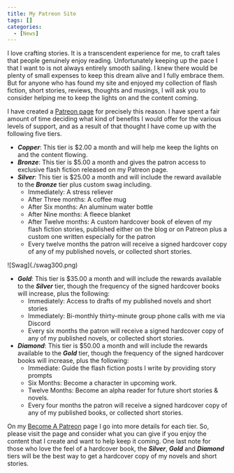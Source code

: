 ```yaml
---
title: My Patreon Site
tags: []
categories:
  - [News]
---
```

I love crafting stories.  It is a transcendent experience for me, to craft tales that people genuinely enjoy reading.  Unfortunately keeping up the pace I that I want to is not always entirely smooth sailing.  I knew there would be plenty of small expenses to keep this dream alive and I fully embrace them.  But for anyone who has found my site and enjoyed my collection of flash fiction, short stories, reviews, thoughts and musings, I will ask you to consider helping me to keep the lights on and the content coming.<!-- more -->

I have created a [Patreon page](https://www.patreon.com/stevenpmeehan) for precisely this reason.  I have spent a fair amount of time deciding what kind of benefits I would offer for the various levels of support, and as a result of that thought I have come up with the following five tiers.

* ***Copper***: This tier is $2.00 a month and will help me keep the lights on and the content flowing.
* ***Bronze***: This tier is $5.00 a month and gives the patron access to exclusive flash fiction released on my Patreon page.
* ***Silver***: This tier is $25.00 a month and will include the reward available to the ***Bronze*** tier plus custom swag including.
  * Immediately: A stress reliever
  * After Three months: A coffee mug
  * After Six months: An aluminum water bottle
  * After Nine months: A fleece blanket
  * After Twelve months: A custom hardcover book of eleven of my flash fiction stories, published either on the blog or on Patreon plus a custom one written especially for the patron
  * Every twelve months the patron will receive a signed hardcover copy of any of my published novels, or collected short stories.

<div class="clear-both center">![Swag](./swag300.png)</div>

* ***Gold***: This tier is $35.00 a month and will include the rewards available to the ***Silver*** tier, though the frequency of the signed hardcover books will increase, plus the following:
  * Immediately: Access to drafts of my published novels and short stories
  * Immediately: Bi-monthly thirty-minute group phone calls with me via Discord
  * Every six months the patron will receive a signed hardcover copy of any of my published novels, or collected short stories.
* ***Diamond***: This tier is $50.00 a month and will include the rewards available to the ***Gold*** tier, though the frequency of the signed hardcover books will increase, plus the following:
  * Immediate: Guide the flash fiction posts I write by providing story prompts
  * Six Months: Become a character in upcoming work.
  * Twelve Months: Become an alpha reader for future short stories & novels.
  * Every four months the patron will receive a signed hardcover copy of any of my published books, or collected short stories.

On my [Become A Patreon](https://www.patreon.com/join/2000997?) page I go into more details for each tier.  So, please visit the page and consider what you can give if you enjoy the content that I create and want to help keep it coming.  One last note for those who love the feel of a hardcover book, the ***Silver***, ***Gold*** and ***Diamond*** tiers will be the best way to get a hardcover copy of my novels and short stories.